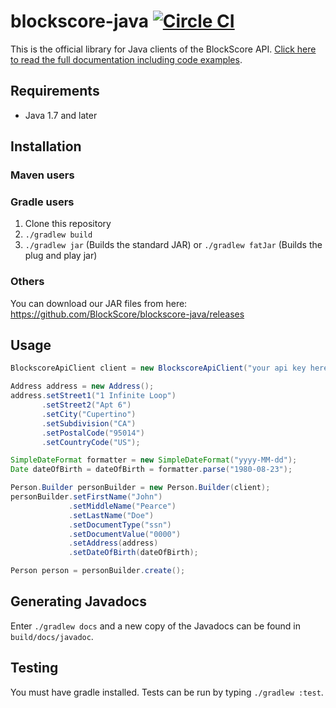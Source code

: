 # blockscore-java [![Circle CI](https://circleci.com/gh/BlockScore/blockscore-java.svg?style=shield)](https://circleci.com/gh/BlockScore/blockscore-java/tree/java-4.0)

This is the official library for Java clients of the BlockScore API. [Click here to read the full documentation including code examples](http://docs.blockscore.com/v4.0/java/).

## Requirements

- Java 1.7 and later

## Installation

### Maven users

### Gradle users

1. Clone this repository
2. `./gradlew build`
3. `./gradlew jar` (Builds the standard JAR) or `./gradlew fatJar` (Builds the plug and play jar)

### Others

You can download our JAR files from here: https://github.com/BlockScore/blockscore-java/releases

## Usage

```java
BlockscoreApiClient client = new BlockscoreApiClient("your api key here");

Address address = new Address();
address.setStreet1("1 Infinite Loop")
       .setStreet2("Apt 6")
       .setCity("Cupertino")
       .setSubdivision("CA")
       .setPostalCode("95014")
       .setCountryCode("US");

SimpleDateFormat formatter = new SimpleDateFormat("yyyy-MM-dd");
Date dateOfBirth = dateOfBirth = formatter.parse("1980-08-23");

Person.Builder personBuilder = new Person.Builder(client);
personBuilder.setFirstName("John")
             .setMiddleName("Pearce")
             .setLastName("Doe")
             .setDocumentType("ssn")
             .setDocumentValue("0000")
             .setAddress(address)
             .setDateOfBirth(dateOfBirth);

Person person = personBuilder.create();
```

## Generating Javadocs

Enter `./gradlew docs` and a new copy of the Javadocs can be found in `build/docs/javadoc`.

## Testing

You must have gradle installed. Tests can be run by typing `./gradlew :test`.
